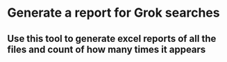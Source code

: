 # Generate a report for Grok searches

## Use this tool to generate excel reports of all the files and count of how many times it appears
